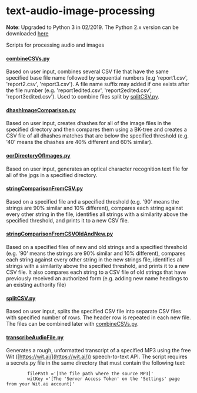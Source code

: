 # text-audio-image-processing

**Note**: Upgraded to Python 3 in 02/2019. The Python 2.x version can be downloaded [here](https://github.com/ehanson8/text-audio-image-processing/releases)

Scripts for processing audio and images

#### [combineCSVs.py](combineCSVs.py)
Based on user input, combines several CSV file that have the same specified base file name followed by sequential numbers (e.g 'report1.csv', 'report2.csv', 'report3.csv'). A file name suffix may added if one exists after the file number (e.g. 'report1edited.csv', 'report2edited.csv', 'report3edited.csv'). Used to combine files split by [splitCSV.py](splitCSV.py).

#### [dhashImageComparison.py](dhashImageComparison.py)
Based on user input, creates dhashes for all of the image files in the specified directory and then compares them using a BK-tree and creates a CSV file of all dhashes matches that are below the specified threshold (e.g. '40' means the dhashes are 40% different and 60% similar).

#### [ocrDirectoryOfImages.py](ocrDirectoryOfImages.py)
Based on user input, generates an optical character recognition text file for all of the jpgs in a specified directory.

#### [stringComparisonFromCSV.py](stringComparisonFromCSV.py)
Based on a specified file and a specified threshold (e.g. '90' means the strings are 90% similar and 10% different), compares each string against every other string in the file, identifies all strings with a similarity above the specified threshold, and prints it to a new CSV file.

#### [stringComparisonFromCSVOldAndNew.py](stringComparisonFromCSVOldAndNew.py)
Based on a specified files of new and old strings and a specified threshold (e.g. '90' means the strings are 90% similar and 10% different), compares each string against every other string in the new strings file, identifies all strings with a similarity above the specified threshold, and prints it to a new CSV file. It also compares each string to a CSV file of old strings that have previously received an authorized form (e.g. adding new name headings to an existing authority file)

#### [splitCSV.py](splitCSV.py)
Based on user input, splits the specified CSV file into separate CSV files with specified number of rows. The header row is repeated in each new file. The files can be combined later with [combineCSVs.py](combineCSVs.py).

#### [transcribeAudioFile.py](transcribeAudioFile.py)
Generates a rough, unformatted transcript of a specified MP3 using the free Wit ([https://wit.ai/](https://wit.ai/)) speech-to-text API. The script requires a secrets.py file in the same directory that must contain the following text:
```
        filePath ='[The file path where the source MP3]'
        witKey ='[The 'Server Access Token' on the 'Settings' page from your Wit.ai account]'

```
